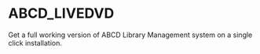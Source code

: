 # ABCD_LIVEDVD
Get a full working version of ABCD Library Management system on a single click installation. 

